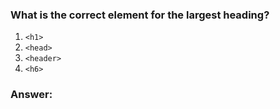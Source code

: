 ### What is the correct element for the largest heading?

1. `<h1>`
1. `<head>`
1. `<header>`
1. `<h6>`

### Answer: <h6>

